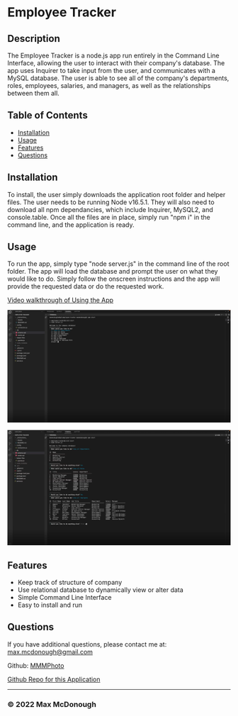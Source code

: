 
  # Employee Tracker

  ## Description

  The Employee Tracker is a node.js app run entirely in the Command Line Interface, allowing the user to interact with their company's database. The app uses Inquirer to take input from the user, and communicates with a MySQL database. The user is able to see all of the company's departments, roles, employees, salaries, and managers, as well as the relationships between them all.

  ## Table of Contents

  - [Installation](#installation)
  - [Usage](#usage)
  - [Features](#features)
  - [Questions](#questions)

  ## Installation

  To install, the user simply downloads the application root folder and helper files. The user needs to be running Node v16.5.1. They will also need to download all npm dependancies, which include Inquirer, MySQL2, and console.table. Once all the files are in place, simply run "npm i" in the command line, and the application is ready. 

  ## Usage

  To run the app, simply type "node server.js" in the command line of the root folder. The app will load the database and prompt the user on what they would like to do. Simply follow the onscreen instructions and the app will provide the requested data or do the requested work.
  
  [Video walkthrough of Using the App](link)
  
  ![Usage Screenshot 1](./images/employee-tracker-screenshot1.png?raw=true)
  
  ![Usage Screenshot 2](./images/employee-tracker-screenshot2.png?raw=true)

  ## Features

  - Keep track of structure of company
  - Use relational database to dynamically view or alter data
  - Simple Command Line Interface
  - Easy to install and run

  ## Questions

  If you have additional questions, please contact me at: max.mcdonough@gmail.com

  Github: [MMMPhoto](https://github.com/MMMPhoto)
  
  [Github Repo for this Application](https://github.com/MMMPhoto/employee-tracker)

  --------------------------------------

  ### &copy; 2022 Max McDonough


  
